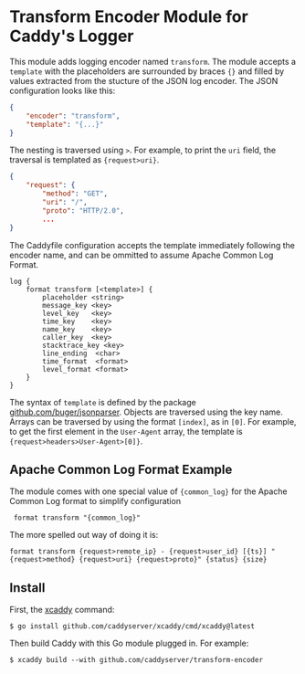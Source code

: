Transform Encoder Module for Caddy's Logger
===============================================

This module adds logging encoder named `transform`. The module accepts a `template` with the placeholders are surrounded by
braces `{}` and filled by values extracted from the stucture of the JSON log encoder. The JSON configuration looks like this:
```json
{
	"encoder": "transform",
	"template": "{...}"
}
```

The nesting is traversed using `>`. For example, to print the `uri` field, the traversal is templated as `{request>uri}`.

```json
{
	"request": {
		"method": "GET",
		"uri": "/",
		"proto": "HTTP/2.0",
		...
}
```

The Caddyfile configuration accepts the template immediately following the encoder name, and can be ommitted to assume Apache Common Log Format.

```caddyfile
log {
	format transform [<template>] {
		placeholder <string>
		message_key <key>
		level_key   <key>
		time_key    <key>
		name_key    <key>
		caller_key  <key>
		stacktrace_key <key>
		line_ending  <char>
		time_format  <format>
		level_format <format>
	}
}
```

The syntax of `template` is defined by the package [github.com/buger/jsonparser](https://github.com/buger/jsonparser). Objects are traversed using the key name. Arrays can be traversed by using the format `[index]`, as in `[0]`. For example, to get the first element in the `User-Agent` array, the template is `{request>headers>User-Agent>[0]}`.

## Apache Common Log Format Example 

The module comes with one special value of `{common_log}` for the Apache Common Log format to simplify configuration

```caddyfile
 format transform "{common_log}"
```

The more spelled out way of doing it is:

```caddyfile
format transform {request>remote_ip} - {request>user_id} [{ts}] "{request>method} {request>uri} {request>proto}" {status} {size}
```

## Install

First, the [xcaddy](https://github.com/caddyserver/xcaddy) command:

```shell
$ go install github.com/caddyserver/xcaddy/cmd/xcaddy@latest
```

Then build Caddy with this Go module plugged in. For example:

```shell
$ xcaddy build --with github.com/caddyserver/transform-encoder
```

